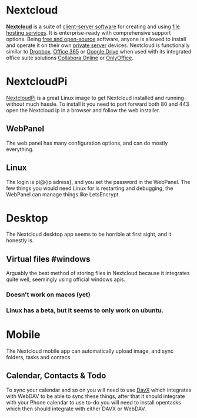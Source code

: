 # Nextcloud

**[Nextcloud](https://nextcloud.com/)** is a suite of [client-server software](https://en.wikipedia.org/wiki/Client%E2%80%93server_model "Client–server model") for creating and using [file hosting services](https://en.wikipedia.org/wiki/File_hosting_service "File hosting service"). It is enterprise-ready with comprehensive support options. Being [free and open-source](https://en.wikipedia.org/wiki/Free_and_open-source) software, anyone is allowed to install and operate it on their own [private server](https://en.wikipedia.org/wiki/Private_server "Private server") devices.
Nextcloud is functionally similar to [Dropbox](https://en.wikipedia.org/wiki/Dropbox_\(service\) "Dropbox (service)"), [Office 365](https://en.wikipedia.org/wiki/Office_365 "Office 365") or [Google Drive](https://en.wikipedia.org/wiki/Google_Drive) when used with its integrated office suite solutions [Collabora Online](https://en.wikipedia.org/wiki/Collabora_Online "Collabora Online") or [OnlyOffice](https://en.wikipedia.org/wiki/OnlyOffice "OnlyOffice").

# NextcloudPi

[NextcloudPi](https://github.com/nextcloud/nextcloudpi/releases) is a great Linux image to get Nextcloud installed and running without much hassle.
To install it you need to port forward both 80 and 443 open the Nextcloud ip in a browser and follow the web installer.

## WebPanel

The web panel has many configuration options, and can do mostly everything.

## Linux

The login is pi@{ip adress}, and you set the password in the WebPanel.
The few things you would need Linux for is restarting and debugging, the WebPanel can manage things like LetsEncrypt.

# Desktop

The Nextcloud desktop app seems to be horrible at first sight, and it honestly is.

## Virtual files #windows

Arguably the best method of storing files in Nextcloud because it integrates quite well, seemingly using official windows apis.

### Doesn't work on macos (yet)
### Linux has a beta, but it seems to only work on ubuntu.

# Mobile

The Nextcloud mobile app can automatically upload image, and sync folders, tasks and contacs.

## Calendar, Contacts & Todo

To sync your calendar and so on you will need to use [DavX](https://www.davx5.com/) which integrates with WebDAV to be able to sync these things, after that it should integrate with your Phone calendar to use to-do you will need to install opentasks which then should integrate with either DAVX or WebDAV.

